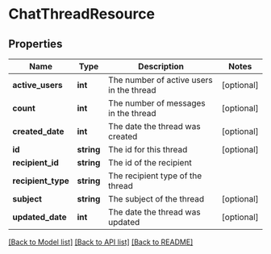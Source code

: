 # ChatThreadResource

## Properties
Name | Type | Description | Notes
------------ | ------------- | ------------- | -------------
**active_users** | **int** | The number of active users in the thread | [optional] 
**count** | **int** | The number of messages in the thread | [optional] 
**created_date** | **int** | The date the thread was created | [optional] 
**id** | **string** | The id for this thread | [optional] 
**recipient_id** | **string** | The id of the recipient | 
**recipient_type** | **string** | The recipient type of the thread | 
**subject** | **string** | The subject of the thread | [optional] 
**updated_date** | **int** | The date the thread was updated | [optional] 

[[Back to Model list]](../README.md#documentation-for-models) [[Back to API list]](../README.md#documentation-for-api-endpoints) [[Back to README]](../README.md)


